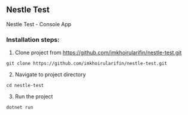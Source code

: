 ## Nestle Test

Nestle Test - Console App

### Installation steps:

1. Clone project from https://github.com/imkhoirularifin/nestle-test.git

```shell
git clone https://github.com/imkhoirularifin/nestle-test.git
```

2. Navigate to project directory

```shell
cd nestle-test
```

3. Run the project

```shell
dotnet run
```
